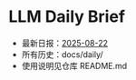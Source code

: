 # LLM Daily Brief

- 最新日报：[2025-08-22](./daily/2025-08-22.md)
- 所有历史：docs/daily/
- 使用说明见仓库 README.md

